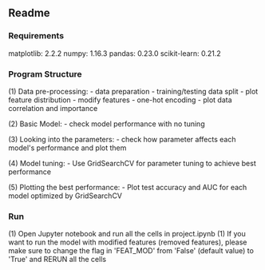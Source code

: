 ## Readme


### Requirements
matplotlib: 2.2.2
numpy: 1.16.3
pandas: 0.23.0
scikit-learn: 0.21.2


### Program Structure
(1) Data pre-processing: 
	- data preparation
	- training/testing data split
	- plot feature distribution
	- modify features
	- one-hot encoding
	- plot data correlation and importance
	
(2) Basic Model: 
	- check model performance with no tuning
	
(3) Looking into the parameters:
	- check how parameter affects each model's performance and plot them
	
(4) Model tuning:
	- Use GridSearchCV for parameter tuning to achieve best performance
	
(5) Plotting the best performance:
	- Plot test accuracy and AUC for each model optimized by GridSearchCV


### Run
(1) Open Jupyter notebook and run all the cells in project.ipynb
(1) If you want to run the model with modified features (removed features), please make sure to change the flag in 'FEAT_MOD' from 'False' (default value) to 'True' and RERUN all the cells 